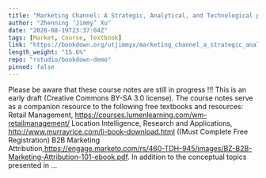 ```yaml
---
title: "Marketing Channel: A Strategic, Analytical, and Technological perspective"
author: "Zhenning ‘Jimmy’ Xu"
date: "2020-08-19T23:37:04Z"
tags: [Market, Course, Textbook]
link: "https://bookdown.org/utjimmyx/marketing_channel_a_strategic_analytical_and_technological_persp/"
length_weight: "15.6%"
repo: "rstudio/bookdown-demo"
pinned: false
---
```


Please be aware that these course notes are still in progress !!! This is an early draft (Creative Commons BY-SA 3.0 license). The course notes serve as a companion resource to the following free textbooks and resources: Retail Management, https://courses.lumenlearning.com/wm-retailmanagement/ Location Intelligence, Research and Applications, http://www.murrayrice.com/li-book-download.html ((Must Complete Free Registration) B2B Marketing Attribution,https://engage.marketo.com/rs/460-TDH-945/images/BZ-B2B-Marketing-Attribution-101-ebook.pdf. In addition to the conceptual topics presented in ...
